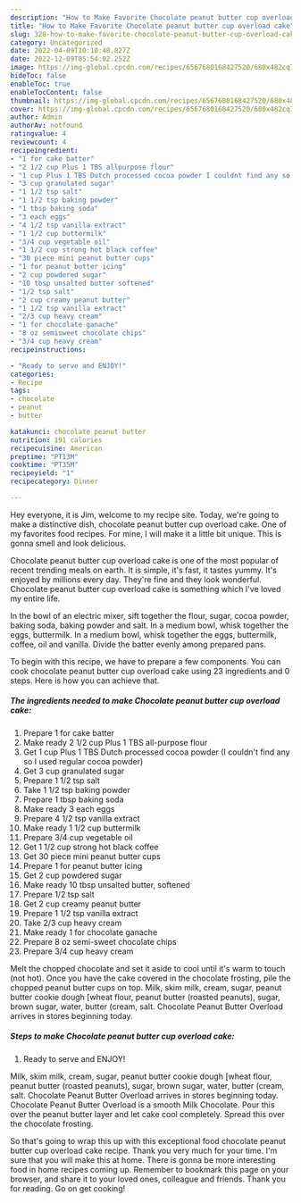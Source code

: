 ```yaml
---
description: "How to Make Favorite Chocolate peanut butter cup overload cake"
title: "How to Make Favorite Chocolate peanut butter cup overload cake"
slug: 328-how-to-make-favorite-chocolate-peanut-butter-cup-overload-cake
category: Uncategorized
date: 2022-04-09T10:10:48.827Z
date: 2022-12-09T05:54:02.252Z
image: https://img-global.cpcdn.com/recipes/6567680168427520/680x482cq70/chocolate-peanut-butter-cup-overload-cake-recipe-main-photo.jpg
hideToc: false
enableToc: true
enableTocContent: false
thumbnail: https://img-global.cpcdn.com/recipes/6567680168427520/680x482cq70/chocolate-peanut-butter-cup-overload-cake-recipe-main-photo.jpg
cover: https://img-global.cpcdn.com/recipes/6567680168427520/680x482cq70/chocolate-peanut-butter-cup-overload-cake-recipe-main-photo.jpg
author: Admin
authorAv: notfound
ratingvalue: 4
reviewcount: 4
recipeingredient:
- "1 for cake batter"
- "2 1/2 cup Plus 1 TBS allpurpose flour"
- "1 cup Plus 1 TBS Dutch processed cocoa powder I couldnt find any so I used regular cocoa powder"
- "3 cup granulated sugar"
- "1 1/2 tsp salt"
- "1 1/2 tsp baking powder"
- "1 tbsp baking soda"
- "3 each eggs"
- "4 1/2 tsp vanilla extract"
- "1 1/2 cup buttermilk"
- "3/4 cup vegetable oil"
- "1 1/2 cup strong hot black coffee"
- "30 piece mini peanut butter cups"
- "1 for peanut butter icing"
- "2 cup powdered sugar"
- "10 tbsp unsalted butter softened"
- "1/2 tsp salt"
- "2 cup creamy peanut butter"
- "1 1/2 tsp vanilla extract"
- "2/3 cup heavy cream"
- "1 for chocolate ganache"
- "8 oz semisweet chocolate chips"
- "3/4 cup heavy cream"
recipeinstructions:

- "Ready to serve and ENJOY!"
categories:
- Recipe
tags:
- chocolate
- peanut
- butter

katakunci: chocolate peanut butter 
nutrition: 191 calories
recipecuisine: American
preptime: "PT13M"
cooktime: "PT35M"
recipeyield: "1"
recipecategory: Dinner

---
```



Hey everyone, it is Jim, welcome to my recipe site. Today, we're going to make a distinctive dish, chocolate peanut butter cup overload cake. One of my favorites food recipes. For mine, I will make it a little bit unique. This is gonna smell and look delicious.

Chocolate peanut butter cup overload cake is one of the most popular of recent trending meals on earth. It is simple, it's fast, it tastes yummy. It's enjoyed by millions every day. They're fine and they look wonderful. Chocolate peanut butter cup overload cake is something which I've loved my entire life.

In the bowl of an electric mixer, sift together the flour, sugar, cocoa powder, baking soda, baking powder and salt. In a medium bowl, whisk together the eggs, buttermilk. In a medium bowl, whisk together the eggs, buttermilk, coffee, oil and vanilla. Divide the batter evenly among prepared pans.


To begin with this recipe, we have to prepare a few components. You can cook chocolate peanut butter cup overload cake using 23 ingredients and 0 steps. Here is how you can achieve that.

<!--inarticleads1-->

##### The ingredients needed to make Chocolate peanut butter cup overload cake:

1. Prepare 1 for cake batter
1. Make ready 2 1/2 cup Plus 1 TBS all-purpose flour
1. Get 1 cup Plus 1 TBS Dutch processed cocoa powder (I couldn&#39;t find any so I used regular cocoa powder)
1. Get 3 cup granulated sugar
1. Prepare 1 1/2 tsp salt
1. Take 1 1/2 tsp baking powder
1. Prepare 1 tbsp baking soda
1. Make ready 3 each eggs
1. Prepare 4 1/2 tsp vanilla extract
1. Make ready 1 1/2 cup buttermilk
1. Prepare 3/4 cup vegetable oil
1. Get 1 1/2 cup strong hot black coffee
1. Get 30 piece mini peanut butter cups
1. Prepare 1 for peanut butter icing
1. Get 2 cup powdered sugar
1. Make ready 10 tbsp unsalted butter, softened
1. Prepare 1/2 tsp salt
1. Get 2 cup creamy peanut butter
1. Prepare 1 1/2 tsp vanilla extract
1. Take 2/3 cup heavy cream
1. Make ready 1 for chocolate ganache
1. Prepare 8 oz semi-sweet chocolate chips
1. Prepare 3/4 cup heavy cream


Melt the chopped chocolate and set it aside to cool until it&#39;s warm to touch (not hot). Once you have the cake covered in the chocolate frosting, pile the chopped peanut butter cups on top. Milk, skim milk, cream, sugar, peanut butter cookie dough [wheat flour, peanut butter (roasted peanuts), sugar, brown sugar, water, butter (cream, salt. Chocolate Peanut Butter Overload arrives in stores beginning today. 

<!--inarticleads2-->

##### Steps to make Chocolate peanut butter cup overload cake:


1. Ready to serve and ENJOY!

Milk, skim milk, cream, sugar, peanut butter cookie dough [wheat flour, peanut butter (roasted peanuts), sugar, brown sugar, water, butter (cream, salt. Chocolate Peanut Butter Overload arrives in stores beginning today. Chocolate Peanut Butter Overload is a smooth Milk Chocolate. Pour this over the peanut butter layer and let cake cool completely. Spread this over the chocolate frosting. 

So that's going to wrap this up with this exceptional food chocolate peanut butter cup overload cake recipe. Thank you very much for your time. I'm sure that you will make this at home. There is gonna be more interesting food in home recipes coming up. Remember to bookmark this page on your browser, and share it to your loved ones, colleague and friends. Thank you for reading. Go on get cooking!
